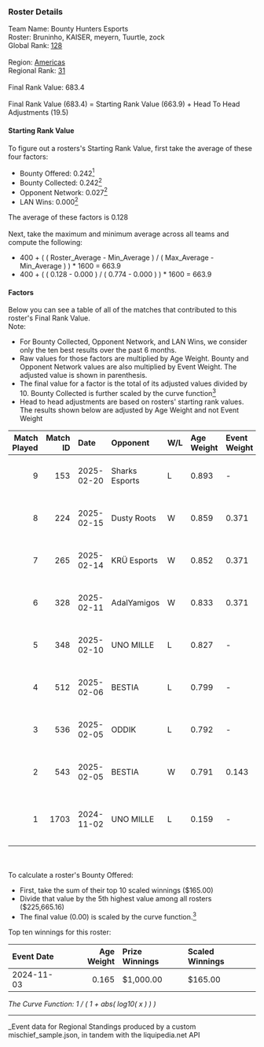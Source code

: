 ### Roster Details<br />
Team Name: Bounty Hunters Esports<br />
Roster: Bruninho, KAISER, meyern, Tuurtle, zock<br />
Global Rank: [128](../../standings_global_2025_04_07.md)<br />
<br />
Region: [Americas]( ../../standings_americas_2025_04_07.md)<br />
Regional Rank: [31]( ../../standings_americas_2025_04_07.md)<br />
<br />
Final Rank Value:  683.4<br />
<br />
Final Rank Value (683.4) = Starting Rank Value (663.9) + Head To Head Adjustments (19.5)<br />

#### Starting Rank Value<br />
To figure out a rosters's Starting Rank Value, first take the average of these four factors:<br />
- Bounty Offered: 0.242[<sup>1</sup>](#table2)
- Bounty Collected: 0.242[<sup>2</sup>](#table1)
- Opponent Network: 0.027[<sup>2</sup>](#table1)
- LAN Wins: 0.000[<sup>2</sup>](#table1)

The average of these factors is 0.128<br />
<br />
Next, take the maximum and minimum average across all teams and compute the following:<br />
- 400 + ( ( Roster_Average - Min_Average ) / ( Max_Average - Min_Average ) ) * 1600 = 663.9
- 400 + ( ( 0.128 - 0.000 ) / ( 0.774 - 0.000 ) ) * 1600 = 663.9


#### Factors<br />
Below you can see a table of all of the matches that contributed to this roster's Final Rank Value.<br />
Note:<br />

- For Bounty Collected, Opponent Network, and LAN Wins, we consider only the ten best results over the past 6 months.
- Raw values for those factors are multiplied by Age Weight. Bounty and Opponent Network values are also multiplied by Event Weight. The adjusted value is shown in parenthesis.
- The final value for a factor is the total of its adjusted values divided by 10. Bounty Collected is further scaled by the curve function[<sup>3</sup>](#curveFunction)
- Head to head adjustments are based on rosters' starting rank values. The results shown below are adjusted by Age Weight and not Event Weight
<span id="table1"></span><br />


| Match Played | Match ID | Date       | Opponent       | W/L | Age Weight | Event Weight | Bounty Collected | Opponent Network | LAN Wins  | H2H Adj. | Roster                                   |
| -: | -: | :- | :- | :- | :- | :- | :- | :- | :- | -: | :- |
|            9 |      153 | 2025-02-20 | Sharks Esports | L   | 0.893      | -            | -                | -                | -         |    -6.03 | Bruninho, KAISER, meyern, Tuurtle, zock  |
|            8 |      224 | 2025-02-15 | Dusty Roots    | W   | 0.859      | 0.371        | 0.009 (0.003)    | 0.334 (0.106)    | 0 (0.000) |    15.32 | Bruninho, KAISER, meyern, Tuurtle, zock  |
|            7 |      265 | 2025-02-14 | KRÜ Esports    | W   | 0.852      | 0.371        | 0.000 (0.000)    | 0.150 (0.047)    | 0 (0.000) |    10.98 | Bruninho, KAISER, meyern, Tuurtle, zock  |
|            6 |      328 | 2025-02-11 | AdalYamigos    | W   | 0.833      | 0.371        | 0.001 (0.000)    | 0.200 (0.062)    | 0 (0.000) |    12.40 | Bruninho, KAISER, meyern, Tuurtle, zock  |
|            5 |      348 | 2025-02-10 | UNO MILLE      | L   | 0.827      | -            | -                | -                | -         |   -12.46 | Bruninho, KAISER, meyern, Tuurtle, zock  |
|            4 |      512 | 2025-02-06 | BESTIA         | L   | 0.799      | -            | -                | -                | -         |    -7.25 | Bruninho, KAISER, meyern, Tuurtle, zock  |
|            3 |      536 | 2025-02-05 | ODDIK          | L   | 0.792      | -            | -                | -                | -         |    -8.81 | Bruninho, KAISER, meyern, Tuurtle, zock  |
|            2 |      543 | 2025-02-05 | BESTIA         | W   | 0.791      | 0.143        | 0.037 (0.004)    | 0.459 (0.052)    | 0 (0.000) |    17.72 | Bruninho, KAISER, meyern, Tuurtle, zock  |
|            1 |     1703 | 2024-11-02 | UNO MILLE      | L   | 0.159      | -            | -                | -                | -         |    -2.37 | bnc, Bruninho, KAISER, meyern, SHOOWTiME |

<br />
<span id="table2"></span><br />
To calculate a roster's Bounty Offered:<br />

- First, take the sum of their top 10 scaled winnings ($165.00)
- Divide that value by the 5th highest value among all rosters ($225,665.16)
- The final value (0.00) is scaled by the curve function.[<sup>3</sup>](#curveFunction)

Top ten winnings for this roster:<br />

| Event Date | Age Weight | Prize Winnings | Scaled Winnings |
| :- | -: | :- | :- |
| 2024-11-03 |      0.165 | $1,000.00      | $165.00         |


<span id="curveFunction"></span>_The Curve Function: 1 / ( 1 + abs( log10( x ) ) )_<br />

---
_Event data for Regional Standings produced by a custom mischief_sample.json, in tandem with the liquipedia.net API<br />
